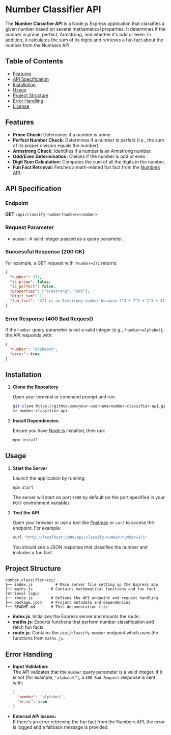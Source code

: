 # Number Classifier API

The **Number Classifier API** is a Node.js Express application that classifies a given number based on several mathematical properties. It determines if the number is prime, perfect, Armstrong, and whether it's odd or even. In addition, it calculates the sum of its digits and retrieves a fun fact about the number from the Numbers API.

## Table of Contents

- [Features](#features)
- [API Specification](#api-specification)
- [Installation](#installation)
- [Usage](#usage)
- [Project Structure](#project-structure)
- [Error Handling](#error-handling)
- [License](#license)

## Features

- **Prime Check:** Determines if a number is prime.
- **Perfect Number Check:** Determines if a number is perfect (i.e., the sum of its proper divisors equals the number).
- **Armstrong Check:** Identifies if a number is an Armstrong number.
- **Odd/Even Determination:** Checks if the number is odd or even.
- **Digit Sum Calculation:** Computes the sum of all the digits in the number.
- **Fun Fact Retrieval:** Fetches a math-related fun fact from the [Numbers API](http://numbersapi.com).

## API Specification

### Endpoint

**GET** `/api/classify-number?number=<number>`

### Request Parameter

- `number`: A valid integer passed as a query parameter.

### Successful Response (200 OK)

For example, a GET request with `?number=371` returns:

```json
{
  "number": 371,
  "is_prime": false,
  "is_perfect": false,
  "properties": ["armstrong", "odd"],
  "digit_sum": 11,
  "fun_fact": "371 is an Armstrong number because 3^3 + 7^3 + 1^3 = 371"
}
```

### Error Response (400 Bad Request)

If the `number` query parameter is not a valid integer (e.g., `?number=alphabet`), the API responds with:

```json
{
  "number": "alphabet",
  "error": true
}
```

## Installation

1. **Clone the Repository**

   Open your terminal or command prompt and run:

   ```bash
   git clone https://github.com/your-username/number-classifier-api.git
   cd number-classifier-api
   ```

2. **Install Dependencies**

   Ensure you have [Node.js](https://nodejs.org/) installed, then run:

   ```bash
   npm install
   ```

## Usage

1. **Start the Server**

   Launch the application by running:

   ```bash
   npm start
   ```

   The server will start on port `3000` by default (or the port specified in your `PORT` environment variable).

2. **Test the API**

   Open your browser or use a tool like [Postman](https://www.postman.com/) or `curl` to access the endpoint. For example:

   ```bash
   curl "http://localhost:3000/api/classify-number?number=371"
   ```

   You should see a JSON response that classifies the number and includes a fun fact.

## Project Structure

```
number-classifier-api/
├── index.js          # Main server file setting up the Express app
├── maths.js        # Contains mathematical functions and fun fact retrieval logic
├── route.js        # Defines the API endpoint and request handling
├── package.json    # Project metadata and dependencies
└── README.md       # This documentation file
```

- **index.js**: Initializes the Express server and mounts the route.
- **maths.js**: Exports functions that perform number classification and fetch fun facts.
- **route.js**: Contains the `/api/classify-number` endpoint which uses the functions from `maths.js`.

## Error Handling

- **Input Validation:**  
  The API validates that the `number` query parameter is a valid integer. If it is not (for example, `"alphabet"`), a `400 Bad Request` response is sent with:
  
  ```json
  {
    "number": "alphabet",
    "error": true
  }
  ```

- **External API Issues:**  
  If there's an error retrieving the fun fact from the Numbers API, the error is logged and a fallback message is provided.



